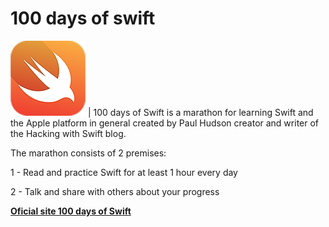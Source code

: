 # 100 days of swift 

![Swift logo](Resources/logo.png) |  100 days of Swift is a marathon for learning Swift and the Apple platform in general created by Paul Hudson creator and writer of the Hacking with Swift blog. 

The marathon consists of 2 premises:

1 - Read and practice Swift for at least 1 hour every day

2 - Talk and share with others about your progress

[**Oficial site 100 days of Swift**](https://www.hackingwithswift.com/100)

